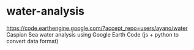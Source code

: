 # water-analysis
https://code.earthengine.google.com/?accept_repo=users/ayano/water Caspian Sea water analysis using Google Earth Code (js + python to convert data format) 
